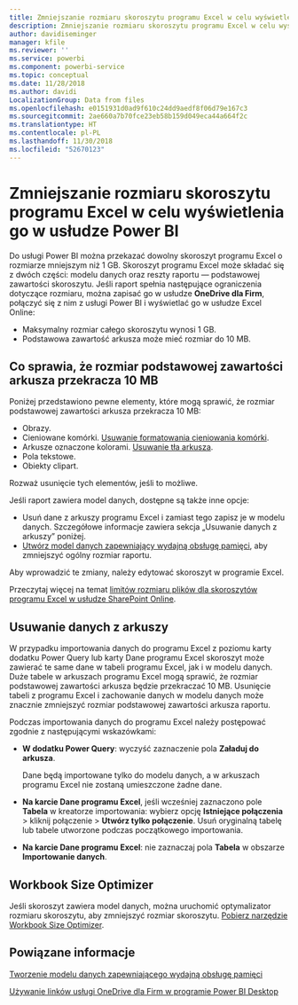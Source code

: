 ```yaml
---
title: Zmniejszanie rozmiaru skoroszytu programu Excel w celu wyświetlenia go w usłudze Power BI
description: Zmniejszanie rozmiaru skoroszytu programu Excel w celu wyświetlenia go w usłudze Power BI
author: davidiseminger
manager: kfile
ms.reviewer: ''
ms.service: powerbi
ms.component: powerbi-service
ms.topic: conceptual
ms.date: 11/28/2018
ms.author: davidi
LocalizationGroup: Data from files
ms.openlocfilehash: e0151931d0ad9f610c24dd9aedf8f06d79e167c3
ms.sourcegitcommit: 2ae660a7b70fce23eb58b159d049eca44a664f2c
ms.translationtype: HT
ms.contentlocale: pl-PL
ms.lasthandoff: 11/30/2018
ms.locfileid: "52670123"
---
```

# <a name="reduce-the-size-of-an-excel-workbook-to-view-it-in-power-bi"></a>Zmniejszanie rozmiaru skoroszytu programu Excel w celu wyświetlenia go w usłudze Power BI
Do usługi Power BI można przekazać dowolny skoroszyt programu Excel o rozmiarze mniejszym niż 1 GB. Skoroszyt programu Excel może składać się z dwóch części: modelu danych oraz reszty raportu — podstawowej zawartości skoroszytu. Jeśli raport spełnia następujące ograniczenia dotyczące rozmiaru, można zapisać go w usłudze **OneDrive dla Firm**, połączyć się z nim z usługi Power BI i wyświetlać go w usłudze Excel Online:

* Maksymalny rozmiar całego skoroszytu wynosi 1 GB.
* Podstawowa zawartość arkusza może mieć rozmiar do 10 MB.

## <a name="what-makes-core-worksheet-contents-larger-than-10-mb"></a>Co sprawia, że rozmiar podstawowej zawartości arkusza przekracza 10 MB
Poniżej przedstawiono pewne elementy, które mogą sprawić, że rozmiar podstawowej zawartości arkusza przekracza 10 MB:

* Obrazy.
* Cieniowane komórki. [Usuwanie formatowania cieniowania komórki](https://support.office.com/article/Add-or-change-the-background-color-of-cells-ac10f131-b847-428f-b656-d65375fb815e).
* Arkusze oznaczone kolorami. [Usuwanie tła arkusza](https://support.office.com/article/add-or-remove-a-sheet-background-3577a762-8450-4556-96a2-cc265abc00a8).
* Pola tekstowe.
* Obiekty clipart.

Rozważ usunięcie tych elementów, jeśli to możliwe. 

Jeśli raport zawiera model danych, dostępne są także inne opcje: 

* Usuń dane z arkuszy programu Excel i zamiast tego zapisz je w modelu danych. Szczegółowe informacje zawiera sekcja „Usuwanie danych z arkuszy” poniżej. 
* [Utwórz model danych zapewniający wydajną obsługę pamięci](https://support.office.com/article/Create-a-memory-efficient-Data-Model-using-Excel-2013-and-the-Power-Pivot-add-in-951c73a9-21c4-46ab-9f5e-14a2833b6a70), aby zmniejszyć ogólny rozmiar raportu.

Aby wprowadzić te zmiany, należy edytować skoroszyt w programie Excel.

Przeczytaj więcej na temat [limitów rozmiaru plików dla skoroszytów programu Excel w usłudze SharePoint Online](https://support.office.com/article/File-size-limits-for-workbooks-in-SharePoint-Online-9e5bc6f8-018f-415a-b890-5452687b325e).

## <a name="remove-data-from-worksheets"></a>Usuwanie danych z arkuszy
W przypadku importowania danych do programu Excel z poziomu karty dodatku Power Query lub karty Dane programu Excel skoroszyt może zawierać te same dane w tabeli programu Excel, jak i w modelu danych. Duże tabele w arkuszach programu Excel mogą sprawić, że rozmiar podstawowej zawartości arkusza będzie przekraczać 10 MB. Usunięcie tabeli z programu Excel i zachowanie danych w modelu danych może znacznie zmniejszyć rozmiar podstawowej zawartości arkusza raportu. 

Podczas importowania danych do programu Excel należy postępować zgodnie z następującymi wskazówkami:

* **W dodatku Power Query**: wyczyść zaznaczenie pola **Załaduj do arkusza**.
  
  Dane będą importowane tylko do modelu danych, a w arkuszach programu Excel nie zostaną umieszczone żadne dane.
* **Na karcie Dane programu Excel**, jeśli wcześniej zaznaczono pole **Tabela** w kreatorze importowania: wybierz opcję **Istniejące połączenia** \> kliknij połączenie \> **Utwórz tylko połączenie**. Usuń oryginalną tabelę lub tabele utworzone podczas początkowego importowania.
* **Na karcie Dane programu Excel**: nie zaznaczaj pola **Tabela** w obszarze **Importowanie danych**.

## <a name="workbook-size-optimizer"></a>Workbook Size Optimizer
Jeśli skoroszyt zawiera model danych, można uruchomić optymalizator rozmiaru skoroszytu, aby zmniejszyć rozmiar skoroszytu. [Pobierz narzędzie Workbook Size Optimizer](https://www.microsoft.com/download/details.aspx?id=38793).

## <a name="related-info"></a>Powiązane informacje
[Tworzenie modelu danych zapewniającego wydajną obsługę pamięci](https://support.office.com/article/Create-a-memory-efficient-Data-Model-using-Excel-2013-and-the-Power-Pivot-add-in-951c73a9-21c4-46ab-9f5e-14a2833b6a70)

[Używanie linków usługi OneDrive dla Firm w programie Power BI Desktop](desktop-use-onedrive-business-links.md)


